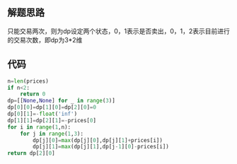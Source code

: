 ## 解题思路
只能交易两次，则为dp设定两个状态，0，1表示是否卖出，0，1，2表示目前进行的交易次数，即dp为3\*2维

## 代码
```python
n=len(prices)
if n<2:
	return 0
dp=[[None,None] for _ in range(3)]
dp[0][0]=dp[1][0]=dp[2][0]=0
dp[0][1]=-float('inf')
dp[1][1]=dp[2][1]=-prices[0]
for i in range(1,n):
	for j in range(1,3):
		dp[j][0]=max(dp[j][0],dp[j][1]+prices[i])
		dp[j][1]=max(dp[j][1],dp[j-1][0]-prices[i])
return dp[2][0]
```

